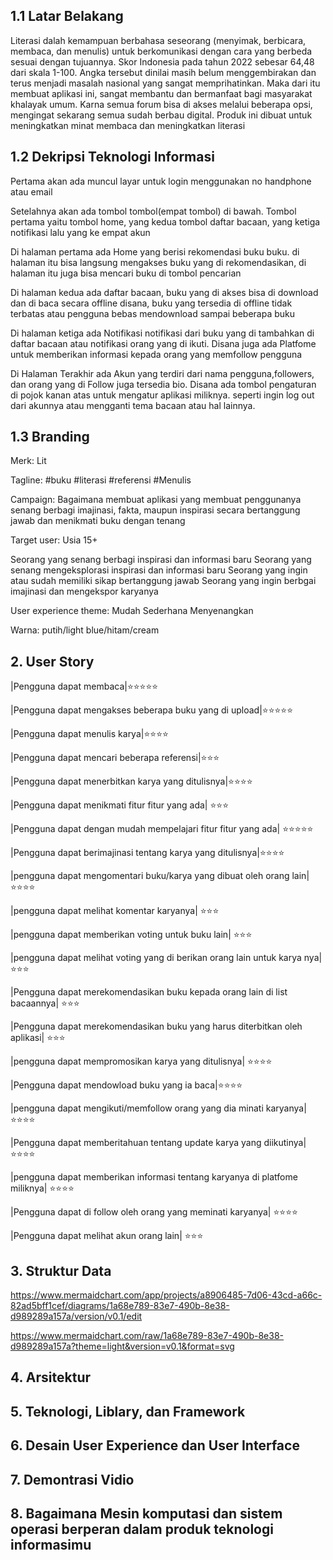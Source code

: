 ## 1.1 Latar Belakang
Literasi dalah kemampuan berbahasa seseorang (menyimak, berbicara, membaca, dan menulis) untuk berkomunikasi dengan cara yang berbeda sesuai dengan tujuannya. Skor Indonesia pada tahun 2022 sebesar 64,48 dari skala 1-100. Angka tersebut dinilai masih belum menggembirakan dan terus menjadi masalah nasional yang sangat memprihatinkan. Maka dari itu membuat aplikasi ini, sangat membantu dan bermanfaat bagi masyarakat khalayak umum. Karna semua forum bisa di akses melalui beberapa opsi, mengingat sekarang semua sudah berbau digital. Produk ini dibuat untuk meningkatkan minat membaca dan meningkatkan literasi

## 1.2 Dekripsi Teknologi Informasi
Pertama akan ada muncul layar untuk login menggunakan no handphone atau email

Setelahnya akan ada tombol tombol(empat tombol) di bawah. Tombol pertama yaitu tombol home, yang kedua tombol daftar bacaan, yang ketiga notifikasi lalu yang ke empat akun

Di halaman pertama ada Home yang berisi rekomendasi buku buku. di halaman itu bisa langsung mengakses buku yang di rekomendasikan, di halaman itu juga bisa mencari buku di tombol pencarian

Di halaman kedua ada daftar bacaan, buku yang di akses bisa di download dan di baca secara offline disana, buku yang tersedia di offline tidak terbatas atau pengguna bebas mendownload sampai beberapa buku

Di halaman ketiga ada Notifikasi notifikasi dari buku yang di tambahkan di daftar bacaan atau notifikasi orang yang di ikuti. Disana juga ada Platfome untuk memberikan informasi kepada orang yang memfollow pengguna

Di Halaman Terakhir ada Akun yang terdiri dari nama pengguna,followers, dan orang yang di Follow juga tersedia bio. Disana ada tombol pengaturan di pojok kanan atas untuk mengatur aplikasi miliknya. seperti ingin log out dari akunnya atau mengganti tema bacaan atau hal lainnya. 


## 1.3 Branding
Merk: Lit

Tagline: 
#buku
#literasi
#referensi
#Menulis

Campaign: Bagaimana membuat aplikasi yang membuat penggunanya senang berbagi imajinasi, fakta, maupun inspirasi secara bertanggung jawab dan menikmati buku dengan tenang

Target user:
Usia 15+

Seorang yang senang berbagi inspirasi dan informasi baru
Seorang yang senang mengeksplorasi inspirasi dan informasi baru
Seorang yang ingin atau sudah memiliki sikap bertanggung jawab
Seorang yang ingin berbgai imajinasi dan mengekspor karyanya

User experience theme:
Mudah
Sederhana
Menyenangkan

Warna: putih/light blue/hitam/cream



## 2. User Story
|Pengguna dapat membaca|⭐⭐⭐⭐⭐

|Pengguna dapat mengakses beberapa buku yang di upload|⭐⭐⭐⭐⭐

|Pengguna dapat menulis karya|⭐⭐⭐⭐

|Pengguna dapat mencari beberapa referensi|⭐⭐⭐

|Pengguna dapat menerbitkan karya yang ditulisnya|⭐⭐⭐⭐

|Pengguna dapat menikmati fitur fitur yang ada| ⭐⭐⭐

|Pengguna dapat dengan mudah mempelajari fitur fitur yang ada| ⭐⭐⭐⭐⭐

|Pengguna dapat berimajinasi tentang karya yang ditulisnya|⭐⭐⭐⭐

|pengguna dapat mengomentari buku/karya yang dibuat oleh orang lain| ⭐⭐⭐⭐

|pengguna dapat melihat komentar karyanya| ⭐⭐⭐

|pengguna dapat memberikan voting untuk buku lain| ⭐⭐⭐

|pengguna dapat melihat voting yang di berikan orang lain untuk karya nya| ⭐⭐⭐

|Pengguna dapat merekomendasikan buku kepada orang lain di list bacaannya| ⭐⭐⭐

|Pengguna dapat merekomendasikan buku yang harus diterbitkan oleh aplikasi| ⭐⭐⭐

|pengguna dapat mempromosikan karya yang ditulisnya| ⭐⭐⭐⭐

|Pengguna dapat mendowload buku yang ia baca|⭐⭐⭐⭐

|pengguna dapat mengikuti/memfollow orang yang dia minati karyanya|⭐⭐⭐⭐

|Pengguna dapat memberitahuan tentang update karya yang diikutinya|  ⭐⭐⭐⭐

|pengguna dapat memberikan informasi tentang karyanya di platfome miliknya|  ⭐⭐⭐⭐

|Pengguna dapat di follow oleh orang yang meminati karyanya|  ⭐⭐⭐⭐

|Pengguna dapat melihat akun orang lain| ⭐⭐⭐


## 3. Struktur Data
https://www.mermaidchart.com/app/projects/a8906485-7d06-43cd-a66c-82ad5bff1cef/diagrams/1a68e789-83e7-490b-8e38-d989289a157a/version/v0.1/edit

https://www.mermaidchart.com/raw/1a68e789-83e7-490b-8e38-d989289a157a?theme=light&version=v0.1&format=svg

## 4. Arsitektur

## 5. Teknologi, Liblary, dan Framework

## 6. Desain User Experience dan User Interface

## 7. Demontrasi Vidio

## 8. Bagaimana Mesin komputasi  dan sistem operasi berperan dalam produk teknologi informasimu
